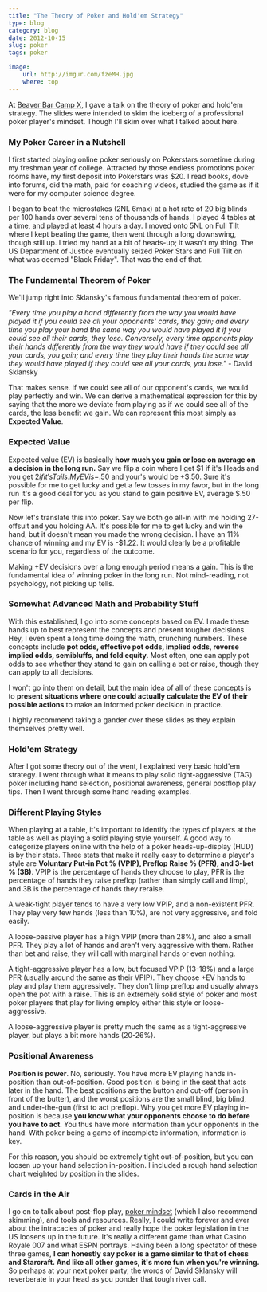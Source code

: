```yaml
---
title: "The Theory of Poker and Hold'em Strategy"
type: blog
category: blog
date: 2012-10-15
slug: poker
tags: poker

image:
    url: http://imgur.com/fzeMH.jpg
    where: top
---
```


At [Beaver Bar Camp X](http://lug.oregonstate.edu/blog/bbcx), I gave a talk on
the theory of poker and hold'em strategy. The slides were intended to skim the
iceberg of a professional poker player's mindset. Though I'll skim over what I
talked about here.

### My Poker Career in a Nutshell

I first started playing online poker seriously on Pokerstars sometime during my
freshman year of college. Attracted by those endless promotions poker rooms
have, my first deposit into Pokerstars was $20. I read books, dove into forums,
did the math, paid for coaching videos, studied the game as if it were for my
computer science degree.

I began to beat the microstakes (2NL 6max) at a hot rate of 20 big blinds per
100 hands over several tens of thousands of hands. I played 4 tables at a time,
and played at least 4 hours a day.  I moved onto 5NL on Full Tilt where I kept
beating the game, then went through a long downswing, though still up. I tried
my hand at a bit of heads-up; it wasn't my thing.  The US Department of Justice
eventually seized Poker Stars and Full Tilt on what was deemed "Black Friday".
That was the end of that.

### The Fundamental Theorem of Poker

We'll jump right into Sklansky's famous fundamental theorem of poker.

*"Every time you play a hand differently from the way you would have played it
if you could see all your opponents' cards, they gain; and every time you play
your hand the same way you would have played it if you could see all their
cards, they lose. Conversely, every time opponents play their hands differently
from the way they would have if they could see all your cards, you gain; and
every time they play their hands the same way they would have played if they
could see all your cards, you lose."* - David Sklansky

That makes sense. If we could see all of our opponent's cards, we would play
perfectly and win. We can derive a mathematical expression for this by saying
that the more we deviate from playing as if we could see all of the cards, the
less benefit we gain. We can represent this most simply as **Expected Value**.

### Expected Value

Expected value (EV) is basically **how much you gain or lose on average on a
decision in the long run.** Say we flip a coin where I get $1 if it's Heads and
you get $2 if it's Tails. My EV is -$.50 and your's would be +$.50. Sure it's
possible for me to get lucky and get a few tosses in my favor, but in the long
run it's a good deal for you as you stand to gain positive EV, average $.50 per
flip.

Now let's translate this into poker. Say we both go all-in with me holding
27-offsuit and you holding AA. It's possible for me to get lucky and win the
hand, but it doesn't mean you made the wrong decision. I have an 11% chance of
winning and my EV is -$1.22. It would clearly be a profitable
scenario for you, regardless of the outcome.

Making +EV decisions over a long enough period means a gain. This is the
fundamental idea of winning poker in the long run. Not mind-reading, not
psychology, not picking up tells.

### Somewhat Advanced Math and Probability Stuff

With this established, I go into some concepts based on EV. I made these hands
up to best represent the concepts and present tougher decisions. Hey, I even
spent a long time doing the math, crunching numbers. These concepts include
**pot odds, effective pot odds, implied odds, reverse implied odds, semibluffs,
and fold equity**. Most often, one can apply pot odds to see whether they stand
to gain on calling a bet or raise, though they can apply to all decisions.

I won't go into them on detail, but the main idea of all of these concepts is
to **present situations where one could actually calculate the EV of their
possible actions** to make an informed poker decision in practice.

I highly recommend taking a gander over these slides as they explain themselves
pretty well.

### Hold'em Strategy

After I got some theory out of the went, I explained very basic hold'em
strategy. I went through what it means to play solid tight-aggressive (TAG)
poker including hand selection, positional awareness, general postflop play
tips. Then I went through some hand reading examples.

### Different Playing Styles

When playing at a table, it's important to identify the types of players at the
table as well as playing a solid playing style yourself. A good way to
categorize players online with the help of a poker heads-up-display (HUD) is by
their stats. Three stats that make it really easy to determine a player's style
are **Voluntary Put-in Pot % (VPIP), Preflop Raise % (PFR), and 3-bet % (3B)**.
VPIP is the percentage of hands they choose to play, PFR is the percentage of
hands they raise preflop (rather than simply call and limp), and 3B is the
percentage of hands they reraise.

A weak-tight player tends to have a very low VPIP, and a non-existent PFR. They
play very few hands (less than 10%), are not very aggressive, and fold
easily.

A loose-passive player has a high VPIP (more than 28%), and also a small PFR.
They play a lot of hands and aren't very aggressive with them.  Rather than bet
and raise, they will call with marginal hands or even nothing.

A tight-aggressive player has a low, but focused VPIP (13-18%) and a large PFR
(usually around the same as their VPIP). They choose +EV hands to play and play
them aggressively. They don't limp preflop and usually always open the pot with
a raise. This is an extremely solid style of poker and most poker players that
play for living employ either this style or loose-aggressive.

A loose-aggressive player is pretty much the same as a tight-aggressive player,
but plays a bit more hands (20-26%).

### Positional Awareness

**Position is power**. No, seriously. You have more EV playing hands in-position
than out-of-position. Good position is being in the seat that acts later in the
hand. The best positions are the button and cut-off (person in front of the
butter), and the worst positions are the small blind, big blind, and
under-the-gun (first to act preflop). Why you get more EV playing in-position
is because **you know what your opponents choose to do before you have to
act**. You thus have more information than your opponents in the hand. With
poker being a game of incomplete information, information is key.

For this reason, you should be extremely tight out-of-position, but you can
loosen up your hand selection in-position. I included a rough hand
selection chart weighted by position in the slides.

### Cards in the Air

I go on to talk about post-flop play, [poker
mindset](http://ngokevin.com/~ngoke/pokerprez/#/mindset) (which I also
recommend skimming), and tools and resources. Really, I could write forever and
ever about the intracacies of poker and really hope the poker legislation in
the US loosens up in the future. It's really a different game than what Casino
Royale 007 and what ESPN portrays. Having been a long spectator of these three
games, **I can honestly say poker is a game similar to that of chess and
Starcraft. And like all other games, it's more fun when you're winning.** So
perhaps at your next poker party, the words of David Sklansky will reverberate
in your head as you ponder that tough river call.
